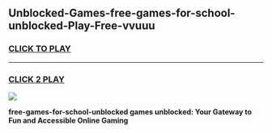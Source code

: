 
## Unblocked-Games-free-games-for-school-unblocked-Play-Free-vvuuu
<h3>
<a href="https://premium76.site?title=free-games-for-school-unblocked&ref=23A">CLICK TO PLAY</a></h3>
<hr>

<h3>
<a href="https://premium76.site?title=free-games-for-school-unblocked&ref=23A">CLICK 2 PLAY</a>
  
</h3>

<a href="https://premium76.site?title=free-games-for-school-unblocked&ref=23A"><img src="https://clearcache.store/games.png"></a>


**free-games-for-school-unblocked games unblocked: Your Gateway to Fun and Accessible Online Gaming**
